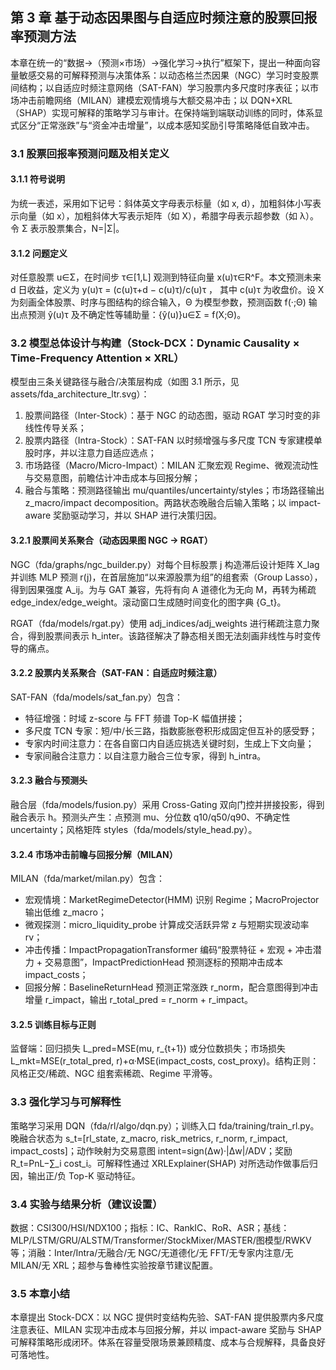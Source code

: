 ## 第 3 章 基于动态因果图与自适应时频注意的股票回报率预测方法

本章在统一的“数据→（预测×市场）→强化学习→执行”框架下，提出一种面向容量敏感交易的可解释预测与决策体系：以动态格兰杰因果（NGC）学习时变股票间结构；以自适应时频注意网络（SAT-FAN）学习股票内多尺度时序表征；以市场冲击前瞻网络（MILAN）建模宏观情境与大额交易冲击；以 DQN+XRL（SHAP）实现可解释的策略学习与审计。在保持端到端联动训练的同时，体系显式区分“正常涨跌”与“资金冲击增量”，以成本感知奖励引导策略降低自致冲击。

### 3.1 股票回报率预测问题及相关定义

#### 3.1.1 符号说明
为统一表述，采用如下记号：斜体英文字母表示标量（如 x, d），加粗斜体小写表示向量（如 x），加粗斜体大写表示矩阵（如 X），希腊字母表示超参数（如 λ）。令 Σ 表示股票集合，N=|Σ|。

#### 3.1.2 问题定义
对任意股票 u∈Σ，在时间步 τ∈[1,L] 观测到特征向量 x(u)τ∈R^F。本文预测未来 d 日收益，定义为
 y(u)τ = (c(u)τ+d − c(u)τ)/c(u)τ ，
其中 c(u)τ 为收盘价。设 X 为刻画全体股票、时序与图结构的综合输入，Θ 为模型参数，预测函数 f(·;Θ) 输出点预测 ŷ(u)τ 及不确定性等辅助量：{ŷ(u)}u∈Σ = f(X;Θ)。

### 3.2 模型总体设计与构建（Stock-DCX：Dynamic Causality × Time-Frequency Attention × XRL）

模型由三条关键路径与融合/决策层构成（如图 3.1 所示，见 assets/fda_architecture_ltr.svg）：
1) 股票间路径（Inter-Stock）：基于 NGC 的动态图，驱动 RGAT 学习时变的非线性传导关系；
2) 股票内路径（Intra-Stock）：SAT-FAN 以时频增强与多尺度 TCN 专家建模单股时序，并以注意力自适应选点；
3) 市场路径（Macro/Micro-Impact）：MILAN 汇聚宏观 Regime、微观流动性与交易意图，前瞻估计冲击成本与回报分解；
4) 融合与策略：预测路径输出 mu/quantiles/uncertainty/styles；市场路径输出 z_macro/impact decomposition。两路状态晚融合后输入策略；以 impact-aware 奖励驱动学习，并以 SHAP 进行决策归因。

#### 3.2.1 股票间关系聚合（动态因果图 NGC → RGAT）
NGC（fda/graphs/ngc_builder.py）对每个目标股票 j 构造滞后设计矩阵 X_lag 并训练 MLP 预测 r(j)，在首层施加“以来源股票为组”的组套索（Group Lasso），得到因果强度 A_ij。为与 GAT 兼容，先将有向 A 道德化为无向 M，再转为稀疏 edge_index/edge_weight。滚动窗口生成随时间变化的图字典 {G_t}。

RGAT（fda/models/rgat.py）使用 adj_indices/adj_weights 进行稀疏注意力聚合，得到股票间表示 h_inter。该路径解决了静态相关图无法刻画非线性与时变传导的痛点。

#### 3.2.2 股票内关系聚合（SAT-FAN：自适应时频注意）
SAT-FAN（fda/models/sat_fan.py）包含：
- 特征增强：时域 z-score 与 FFT 频谱 Top-K 幅值拼接；
- 多尺度 TCN 专家：短/中/长三路，指数膨胀卷积形成固定但互补的感受野；
- 专家内时间注意力：在各自窗口内自适应挑选关键时刻，生成上下文向量；
- 专家间融合注意力：以自注意力融合三位专家，得到 h_intra。

#### 3.2.3 融合与预测头
融合层（fda/models/fusion.py）采用 Cross-Gating 双向门控并拼接投影，得到融合表示 h。预测头产生：点预测 mu、分位数 q10/q50/q90、不确定性 uncertainty；风格矩阵 styles（fda/models/style_head.py）。

#### 3.2.4 市场冲击前瞻与回报分解（MILAN）
MILAN（fda/market/milan.py）包含：
- 宏观情境：MarketRegimeDetector(HMM) 识别 Regime；MacroProjector 输出低维 z_macro；
- 微观探测：micro_liquidity_probe 计算成交活跃异常 z 与短期实现波动率 rv；
- 冲击传播：ImpactPropagationTransformer 编码“股票特征 + 宏观 + 冲击潜力 + 交易意图”，ImpactPredictionHead 预测逐标的预期冲击成本 impact_costs；
- 回报分解：BaselineReturnHead 预测正常涨跌 r_norm，配合意图得到冲击增量 r_impact，输出 r_total_pred = r_norm + r_impact。

#### 3.2.5 训练目标与正则
监督端：回归损失 L_pred=MSE(mu, r_{t+1}) 或分位数损失；市场损失 L_mkt=MSE(r_total_pred, r)+α·MSE(impact_costs, cost_proxy)。结构正则：风格正交/稀疏、NGC 组套索稀疏、Regime 平滑等。

### 3.3 强化学习与可解释性
策略学习采用 DQN（fda/rl/algo/dqn.py）；训练入口 fda/training/train_rl.py。晚融合状态为 s_t=[rl_state, z_macro, risk_metrics, r_norm, r_impact, impact_costs]；动作映射为交易意图 intent=sign(Δw)·|Δw|/ADV；奖励 R_t=PnL−∑_i cost_i。可解释性通过 XRLExplainer(SHAP) 对所选动作做事后归因，输出正/负 Top-K 驱动特征。

### 3.4 实验与结果分析（建议设置）
数据：CSI300/HSI/NDX100；指标：IC、RankIC、RoR、ASR；基线：MLP/LSTM/GRU/ALSTM/Transformer/StockMixer/MASTER/图模型/RWKV 等；消融：Inter/Intra/无融合/无 NGC/无道德化/无 FFT/无专家内注意/无 MILAN/无 XRL；超参与鲁棒性实验按章节建议配置。

### 3.5 本章小结
本章提出 Stock-DCX：以 NGC 提供时变结构先验、SAT-FAN 提供股票内多尺度注意表征、MILAN 实现冲击成本与回报分解，并以 impact-aware 奖励与 SHAP 可解释策略形成闭环。体系在容量受限场景兼顾精度、成本与合规解释，具备良好可落地性。

